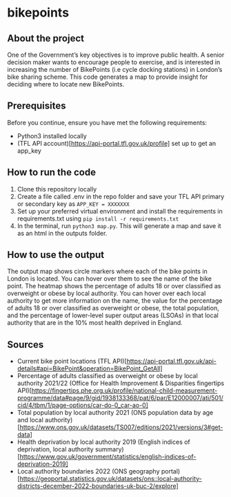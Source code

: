 # bikepoints

## About the project

One of the Government’s key objectives is to improve public health. A senior decision maker wants to encourage people to exercise, and is interested in increasing the number of BikePoints (i.e cycle docking stations) in London’s bike sharing scheme. This code generates a map to provide insight for deciding where to locate new BikePoints.

## Prerequisites
Before you continue, ensure you have met the following requirements:
- Python3 installed locally
- (TFL API account)[https://api-portal.tfl.gov.uk/profile] set up to get an app_key

## How to run the code
1) Clone this repository locally
1) Create a file called .env in the repo folder and save your TFL API primary or secondary key as `APP_KEY = XXXXXXX`
1) Set up your preferred virtual environment and install the requirements in requirements.txt using `pip install -r requirements.txt`
1) In the terminal, run `python3 map.py`. This will generate a map and save it as an html in the outputs folder. 

## How to use the output
The output map shows circle markers where each of the bike points in London is located. You can hover over them to see the name of the bike point. The heatmap shows the percentage of adults 18 or over classified as overweight or obese by local authority. You can hover over each local authority to get more information on the name, the value for the percentage of adults 18 or over classified as overweight or obese, the total population, and the percentage of lower-level super output areas (LSOAs) in that local authority that are in the 10% most health deprived in England. 

## Sources
- Current bike point locations (TFL API)[https://api-portal.tfl.gov.uk/api-details#api=BikePoint&operation=BikePoint_GetAll]
- Percentage of adults classified as overweight or obese by local authority 2021/22 (Office for Health Improvement & Disparities fingertips API)[https://fingertips.phe.org.uk/profile/national-child-measurement-programme/data#page/9/gid/1938133368/pat/6/par/E12000007/ati/501/cid/4/tbm/1/page-options/car-do-0_car-ao-0]
- Total population by local authority 2021 (ONS population data by age and local authority)[https://www.ons.gov.uk/datasets/TS007/editions/2021/versions/3#get-data]
- Health deprivation by local authority 2019 (English indices of deprivation, local authority summary)[https://www.gov.uk/government/statistics/english-indices-of-deprivation-2019]
- Local authority boundaries 2022 (ONS geography portal)[https://geoportal.statistics.gov.uk/datasets/ons::local-authority-districts-december-2022-boundaries-uk-buc-2/explore]
